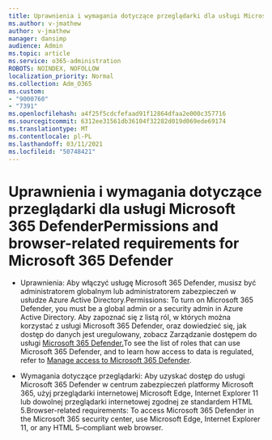 ```yaml
---
title: Uprawnienia i wymagania dotyczące przeglądarki dla usługi Microsoft 365 Defender
ms.author: v-jmathew
author: v-jmathew
manager: dansimp
audience: Admin
ms.topic: article
ms.service: o365-administration
ROBOTS: NOINDEX, NOFOLLOW
localization_priority: Normal
ms.collection: Adm_O365
ms.custom:
- "9000760"
- "7391"
ms.openlocfilehash: a4f25f5cdcfefaad91f12864dfaa2e000c357716
ms.sourcegitcommit: 6312ee31561db36104f32282d019d069ede69174
ms.translationtype: MT
ms.contentlocale: pl-PL
ms.lasthandoff: 03/11/2021
ms.locfileid: "50748421"
---
```

# <a name="permissions-and-browser-related-requirements-for-microsoft-365-defender"></a><span data-ttu-id="85d5f-102">Uprawnienia i wymagania dotyczące przeglądarki dla usługi Microsoft 365 Defender</span><span class="sxs-lookup"><span data-stu-id="85d5f-102">Permissions and browser-related requirements for Microsoft 365 Defender</span></span>

- <span data-ttu-id="85d5f-103">Uprawnienia: Aby włączyć usługę Microsoft 365 Defender, musisz być administratorem globalnym lub administratorem zabezpieczeń w usłudze Azure Active Directory.</span><span class="sxs-lookup"><span data-stu-id="85d5f-103">Permissions: To turn on Microsoft 365 Defender, you must be a global admin or a security admin in Azure Active Directory.</span></span> <span data-ttu-id="85d5f-104">Aby zapoznać się z listą ról, w których można korzystać z usługi Microsoft 365 Defender, oraz dowiedzieć się, jak dostęp do danych jest uregulowany, zobacz Zarządzanie dostępem do usługi [Microsoft 365 Defender.](https://go.microsoft.com/fwlink/?linkid=2143626)</span><span class="sxs-lookup"><span data-stu-id="85d5f-104">To see the list of roles that can use Microsoft 365 Defender, and to learn how access to data is regulated, refer to [Manage access to Microsoft 365 Defender](https://go.microsoft.com/fwlink/?linkid=2143626).</span></span>

- <span data-ttu-id="85d5f-105">Wymagania dotyczące przeglądarki: Aby uzyskać dostęp do usługi Microsoft 365 Defender w centrum zabezpieczeń platformy Microsoft 365, użyj przeglądarki internetowej Microsoft Edge, Internet Explorer 11 lub dowolnej przeglądarki internetowej zgodnej ze standardem HTML 5.</span><span class="sxs-lookup"><span data-stu-id="85d5f-105">Browser-related requirements: To access Microsoft 365 Defender in the Microsoft 365 security center, use Microsoft Edge, Internet Explorer 11, or any HTML 5–compliant web browser.</span></span>
